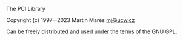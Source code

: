 The PCI Library

Copyright (c) 1997--2023 Martin Mares <mj@ucw.cz>

Can be freely distributed and used under the terms of the GNU GPL.

